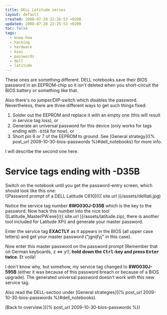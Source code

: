 ```yaml
---
title: DELL Latitude series
layout: default
created: 2008-07-20 22:26:53 +0200
updated: 2008-07-20 22:25:53 +0200
toc: false
tags:
  - know-how
  - hacking
  - hardware
  - bios
  - passwords
  - dell
  - latitude
---
```

These ones are something different. DELL notebooks save their BIOS password in an EEPROM-chip so it isn't deleted when
you short-circuit the BIOS battery or something like that.

Also there's no jumper/DIP-switch which disables the password. Nevertheless, there are three different ways to get such
things fixed:

1. Solder out the EEPROM and replace it with an empty one (this will result in service tag loss), or
1. Generate an universal password for this device (only works for tags ending with `-D35B` for now), or
1. Short pin 6 or 7 of the EEPROM to ground. See [General strategy]({% post_url 2009-10-30-bios-passwords %}#dell_notebooks) for more info.

I will describe the second one here.


Service tags ending with -D35B
==============================

Switch on the notebook until you get the password-entry screen, which should look like this one:  
![Password prompt of a DELL Latitude C610]({{ site.url }}/assets/delllati.jpg)

Notice the service tag number **8WG030J-D35B** which is the key to the password. Now hack this number into the nice tool ([Latitude_MasterPW.exe]({{ site.url }}/assets/latitude.zip),
there is another tool included for Latitude XPi) and generate your master password.

Enter the service tag **EXACTLY** as it appears in the BIOS (all upper case letters) and get your master password
("jgnijfyj" in this case).

Now enter this master password on the password prompt (Remember that on German keyboards, z ⇔ y!), **hold down the
<kbd>Ctrl</kbd>-key and press <kbd>Enter</kbd> twice**. Et voilà!

I don't know why, but somehow, my service tag changed to **8WG030J-595B** (either it was because of this password
breach or because of a BIOS upgrade). The generated universal password doesn't work with this new service tag.

Also read the DELL-section under [General strategies]({% post_url 2009-10-30-bios-passwords %}#dell_notebooks).


[Back to overview.]({% post_url 2009-10-30-bios-passwords %})
